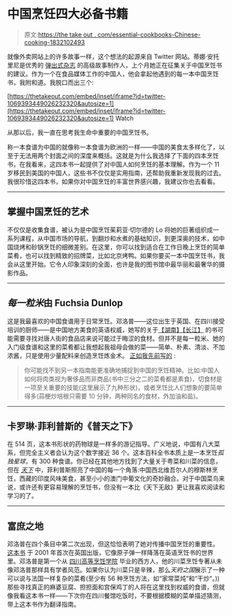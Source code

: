# 中国烹饪四大必备书籍

> 原文:[https://the take out . com/essential-cookbooks-Chinese-cooking-1832102493](https://thetakeout.com/essential-cookbooks-chinese-cooking-1832102493)

就像外卖网站上的许多故事一样，这个想法的起源来自 Twitter 网站。蒂娜·安托里尼是优秀的 [弹出式杂志](https://www.popupmagazine.com/) 的高级故事制作人，上个月她正在征集关于中国烹饪书的建议。作为一个在食品媒体工作的中国人，他会拿起他遇到的每一本中国烹饪书，我附和道。我脱口而出三个:

 [https://thetakeout.com/embed/inset/iframe?id=twitter-1069393449026232320&autosize=1](https://thetakeout.com/embed/inset/iframe?id=twitter-1069393449026232320&autosize=1) Watch

从那以后，我一直在思考我生命中重要的中国烹饪书。

称一本食谱为中国的就像称一本食谱为欧洲的一样——中国的美食太多样化了，以至于无法用两个封面之间的深度来概括。这就是为什么我选择了下面的四本烹饪书，在我看来，这四本书一起提供了对中国人如何烹饪的基本理解。作为一个 11 岁移民到美国的中国人，这些书不仅仅是实用指南，还帮助我重新发现我的过去。我很珍惜这四本书，如果你对中国烹饪的丰富世界感兴趣，我建议你也去看看。

* * *

## 掌握中国烹饪的艺术

不仅仅是收集食谱，被认为是中国烹饪茱莉亚·切尔德的 Lo 将她的巨著组织成一系列课程，从中国市场的导航，到翻炒和水煮的基础知识，到更深奥的技术，如中国烧烤和砂锅烹饪的细微差别。在这里，你可以找到适合在工作日晚上烹饪的简单菜肴，也可以找到精致的招牌菜，比如北京烤鸭。如果你要买一本中国烹饪书，我会从这里开始。它令人印象深刻的全面，也许是我的图书馆中最华丽和最奢华的摄影作品。

* * *

## *每一粒米*由 Fuchsia Dunlop

这是我最喜欢的中国食谱用于日常烹饪。邓洛普——这位出生于英国、在四川接受培训的厨师——是中国地方美食的英语权威，她写的关于[【湖南】](https://www.amazon.com/Revolutionary-Chinese-Cookbook-Recipes-Province/dp/0393062228?asc_campaign=InlineText&asc_refurl=https://thetakeout.com/essential-cookbooks-chinese-cooking-1832102493&asc_source=&tag=kinjatakeoutlink-20)[【长江】](https://www.amazon.com/Land-Fish-Rice-Recipes-Culinary/dp/0393254380?asc_campaign=InlineText&asc_refurl=https://thetakeout.com/essential-cookbooks-chinese-cooking-1832102493&asc_source=&tag=kinjatakeoutlink-20) 的书可能需要寻找对唐人街的食品店来说可能过于晦涩的食材。但并不是每一粒米、她的入门级食谱和这里的菜肴都让我想起我祖母会做的菜——简单、朴素、清淡、不加浓酱，只是使用少量配料来创造烹饪炼金术。 [正如我先前写的](https://thetakeout.com/the-a-v-club-s-guide-to-the-best-cookbooks-of-the-cent-1798288584) :

> 你可能找不到另一本指南能更准确地捕捉到中国的烹饪精神。比如:中国人如何将肉类视为奢侈品而非商品(书中三分之二的菜肴都是素食)，切食材是一项至关重要的技能(这里展示了九种形状)，或者烹饪比人们想象的要简单得多(蒜梗炒培根只需要 10 分钟，两种同名的食材，外加油和盐)。

* * *

## 卡罗琳·菲利普斯的《普天之下》

在 514 页，这本书形状的药物球是一样多的游记指导。广义地说，中国有八大菜系，但完全主义者会认为这个数字接近 36 个。这本百科全书本质上是一本烹饪*孤独星球*，有 300 种食谱。你已经在其他地方找到了大量关于粤菜和川菜的信息，但在 [*天下*](https://www.amazon.com/All-Under-Heaven-Recipes-Cuisines/dp/1607749823/?asc_campaign=InlineText&asc_refurl=https://thetakeout.com/essential-cookbooks-chinese-cooking-1832102493&asc_source=&tag=kinjatakeoutlink-20) 中，菲利普斯照亮了中国的每一个角落:中国西北维吾尔人的穆斯林烹饪，西藏的印度风味美食，甚至小小的澳门中葡文化的奇妙融合。对于中国菜鸟来说，或许还有更容易理解的烹饪书，但没有一本比《天下无敌》更让我喜欢阅读和学习的了。

* * *

## 富庶之地

邓洛普在四个条目中第二次出现，但这恰恰表明了她对传播中国烹饪的重要性。 [这本书](https://www.amazon.com/Land-Plenty-Treasury-Authentic-Sichuan/dp/0393051773?asc_campaign=InlineText&asc_refurl=https://thetakeout.com/essential-cookbooks-chinese-cooking-1832102493&asc_source=&tag=kinjatakeoutlink-20) 于 2001 年首次在英国出版，它像原子弹一样降落在英语烹饪书的世界里。邓洛普是第一个从 [四川高等烹饪学院](http://www.admissions.cn/shic/en1.html) 毕业的西方人，他的川菜烹饪专著从未像邓洛普那样具有学者风范。如果你认为川菜只是辛辣，那么*天府之国*展示了一种可以说与法国一样复杂的菜肴(至少有 56 种烹饪方法，如“家常菜炖”和“干炒”。))那些寻找真正的麻婆豆腐、担担面和宫保鸡丁的人将在这里找到权威的食谱，但就像我看这本书一样——下次你在四川餐馆吃饭时，不要根据模糊的菜单描述猜测，带上这本书作为翻译指南。